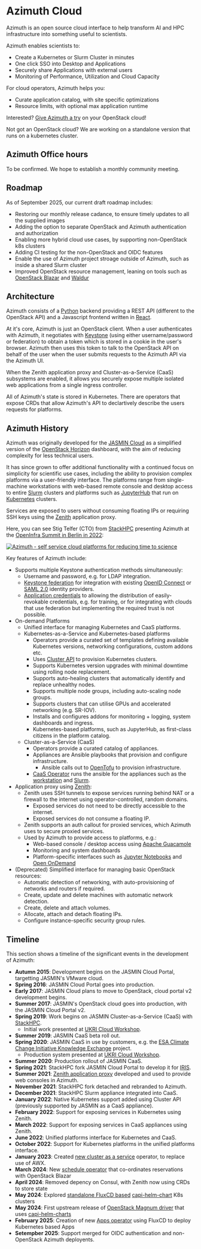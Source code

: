 # Azimuth Cloud

Azimuth is an open source cloud interface to help
transform AI and HPC infrastructure into
something useful to scientists.

Azimuth enables scientists to:

* Create a Kubernetes or Slurm Cluster in minutes
* One click SSO into Desktop and Applications
* Securely share Applications with external users
* Monitoring of Performance, Utilization and Cloud Capacity

For cloud operators, Azimuth helps you:

* Curate application catalog, with site specific optimizations
* Resource limits, with optional max application runtime

Interested?
[Give Azimuth a try](https://azimuth-config.readthedocs.io/en/stable/try/) on your OpenStack cloud!

Not got an OpenStack cloud? We are working on a standalone
version that runs on a kubernetes cluster.

## Azimuth Office hours

To be confirmed. We hope to establish a monthly community meeting.

## Roadmap

As of September 2025, our current draft roadmap includes:

* Restoring our monthly release cadance, to ensure timely updates to all the supplied images
* Adding the option to separate OpenStack and Azimuth authentication and authorization
* Enabling more hybrid cloud use cases, by supporting non-OpenStack k8s clusters
* Adding CI testing for the non-OpenStack and OIDC features
* Enable the use of Azimuth project stroage outside of Azimuth, such as inside a shared Slurm cluster
* Improved OpenStack resource management, leaning on tools such as
  [OpenStack Blazar](https://docs.openstack.org/blazar/latest/) and [Waldur](https://waldur.com/)

## Architecture

Azimuth consists of a [Python](https://www.python.org/) backend providing a REST API (different
to the OpenStack API) and a Javascript frontend written in [React](https://reactjs.org/).

At it's core, Azimuth is just an OpenStack client. When a user authenticates with Azimuth, it
negotiates with [Keystone](https://docs.openstack.org/keystone/latest/) (using either
username/password or federation) to obtain a token which is stored in a cookie in the user's
browser. Azimuth then uses this token to talk to the OpenStack API on behalf of the user when
the user submits requests to the Azimuth API via the Azimuth UI.

When the Zenith application proxy and Cluster-as-a-Service (CaaS) subsystems are enabled,
it allows you securely expose multiple isolated web applications
from a single ingress controller.

All of Azimuth's state is stored in Kubernetes. There are operators that expose CRDs
that allow Azimuth's API to declartively describe the users requests for platforms.

## Azimuth History

Azimuth was originally developed for the [JASMIN Cloud](https://jasmin.ac.uk/) as a simplified
version of the [OpenStack Horizon](https://docs.openstack.org/horizon/latest/) dashboard, with the
aim of reducing complexity for less technical users.

It has since grown to offer additional functionality with a continued focus on simplicity for
scientific use cases, including the ability to provision complex platforms via a user-friendly
interface. The platforms range from single-machine workstations with web-based remote console
and desktop access to entire [Slurm](https://slurm.schedmd.com/) clusters and platforms such
as [JupyterHub](https://jupyter.org/hub) that run on [Kubernetes](https://kubernetes.io/) clusters.

Services are exposed to users without consuming floating IPs or requiring SSH keys using the
[Zenith](https://github.com/azimuth-cloud/zenith) application proxy.

Here, you can see Stig Telfer (CTO) from [StackHPC](https://www.stackhpc.com/)
presenting Azimuth at the
[OpenInfra Summit in Berlin in 2022](https://openinfra.dev/summit/berlin-2022):

[![Azimuth - self service cloud platforms for reducing time to science](https://img.youtube.com/vi/FRbpI7ZsvMw/0.jpg)](https://www.youtube.com/watch?v=FRbpI7ZsvMw)

Key features of Azimuth include:

  * Supports multiple Keystone authentication methods simultaneously:
    * Username and password, e.g. for LDAP integration.
    * [Keystone federation](https://docs.openstack.org/keystone/latest/admin/federation/introduction.html)
      for integration with existing [OpenID Connect](https://openid.net/connect/) or 
      [SAML 2.0](http://docs.oasis-open.org/security/saml/Post2.0/sstc-saml-tech-overview-2.0.html)
      identity providers.
    * [Application credentials](https://docs.openstack.org/keystone/latest/user/application_credentials.html)
      to allowing the distribution of easily-revokable credentials, e.g. for training, or for integrating
      with clouds that use federation but implementing the required trust is not possible.
  * On-demand Platforms
    * Unified interface for managing Kubernetes and CaaS platforms.
    * Kubernetes-as-a-Service and Kubernetes-based platforms
      * Operators provide a curated set of templates defining available Kubernetes versions,
        networking configurations, custom addons etc.
      * Uses [Cluster API](https://cluster-api.sigs.k8s.io/) to provision Kubernetes clusters.
      * Supports Kubernetes version upgrades with minimal downtime using rolling node replacement.
      * Supports auto-healing clusters that automatically identify and replace unhealthy nodes.
      * Supports multiple node groups, including auto-scaling node groups.
      * Supports clusters that can utilise GPUs and accelerated networking (e.g. SR-IOV).
      * Installs and configures addons for monitoring + logging, system dashboards and ingress.
      * Kubernetes-based platforms, such as JupyterHub, as first-class citizens in the platform catalog.
    * Cluster-as-a-Service (CaaS)
      * Operators provide a curated catalog of appliances.
      * Appliances are Ansible playbooks that provision and configure infrastructure.
        * Ansible calls out to [OpenTofu](https://opentofu.org/) to provision infrastructure.
      * [CaaS Operator](https://github.com/azimuth-cloud/azimuth-caas-operator) runs the ansible
        for the appliances such as the [workstation](https://github.com/azimuth-cloud/caas-workstation) and
        [Slurm](https://github.com/stackhpc/ansible-slurm-appliance/tree/main/environments/.caas).
  * Application proxy using [Zenith](https://github.com/azimuth-cloud/zenith):
    * Zenith uses SSH tunnels to expose services running behind NAT or a firewall to the internet
      using operator-controlled, random domains.
      * Exposed services do not need to be directly accessible to the internet.
      * Exposed services do not consume a floating IP.
    * Zenith supports an auth callout for proxied services, which Azimuth uses to secure proxied services.
    * Used by Azimuth to provide access to platforms, e.g.:
      * Web-based console / desktop access using [Apache Guacamole](https://guacamole.apache.org/)
      * Monitoring and system dashboards
      * Platform-specific interfaces such as [Jupyter Notebooks](https://jupyter.org/) and
        [Open OnDemand](https://openondemand.org/)
  * (Deprecated) Simplified interface for managing basic OpenStack resources:
    * Automatic detection of networking, with auto-provisioning of networks and routers if required.
    * Create, update and delete machines with automatic network detection.
    * Create, delete and attach volumes.
    * Allocate, attach and detach floating IPs.
    * Configure instance-specific security group rules.

## Timeline

This section shows a timeline of the significant events in the development of Azimuth:

  * **Autumn 2015**: Development begins on the JASMIN Cloud Portal, targetting JASMIN's VMware cloud.
  * **Spring 2016**: JASMIN Cloud Portal goes into production.
  * **Early 2017**: JASMIN Cloud plans to move to OpenStack, cloud portal v2 development begins.
  * **Summer 2017**: JASMIN's OpenStack cloud goes into production, with the JASMIN Cloud Portal v2.
  * **Spring 2019**: Work begins on JASMIN Cluster-as-a-Service (CaaS) with [StackHPC](https://www.stackhpc.com/).
    * Initial work presented at [UKRI Cloud Workshop](https://cloud.ac.uk/workshops/feb2019/).
  * **Summer 2019**: JASMIN CaaS beta roll out.
  * **Spring 2020**: JASMIN CaaS in use by customers, e.g. the
    [ESA Climate Change Initiative Knowledge Exchange](https://climate.esa.int/en/) project.
    * Production system presented at [UKRI Cloud Workshop](https://cloud.ac.uk/workshops/mar2020/).
  * **Summer 2020**: Production rollout of JASMIN CaaS.
  * **Spring 2021**: StackHPC fork JASMIN Cloud Portal to develop it for [IRIS](https://www.iris.ac.uk/).
  * **Summer 2021**: [Zenith application proxy](https://github.com/azimuth-cloud/zenith) developed and used
    to provide web consoles in Azimuth.
  * **November 2021**: StackHPC fork detached and rebranded to Azimuth.
  * **December 2021**: StackHPC Slurm appliance integrated into CaaS.
  * **January 2022**: Native Kubernetes support added using Cluster API (previously supported by JASMIN as a CaaS appliance).
  * **February 2022**: Support for exposing services in Kubernetes using Zenith.
  * **March 2022**: Support for exposing services in CaaS appliances using Zenith.
  * **June 2022**: Unified platforms interface for Kubernetes and CaaS.
  * **October 2022**: Support for Kubernetes platforms in the unified platforms interface.
  * **January 2023**: Created [new cluster as a service](https://github.com/azimuth-cloud/azimuth-caas-operator) operator, to replace use of AWX.
  * **March 2024**: New [schedule operator](https://github.com/azimuth-cloud/azimuth-schedule-operator) that co-ordinates reservations with OpenStack Blazar
  * **April 2024**: Removed depency on Consul, with Zenith now using CRDs to store state
  * **May 2024**: Explored [standalone FluxCD based](https://github.com/stackhpc/capi-helm-fluxcd-config)
    [capi-helm-chart](https://github.com/azimuth-cloud/capi-helm-charts) K8s clusters
  * **May 2024**: First upstream release of [OpenStack Magnum driver](https://opendev.org/openstack/magnum-capi-helm/)
    that uses [capi-helm-charts](https://github.com/azimuth-cloud/capi-helm-charts)
  * **February 2025**: Creation of new [Apps operator](https://github.com/azimuth-cloud/azimuth-apps-operator) using FluxCD to deploy Kubernetes based Apps
  * **Setempber 2025**: Support merged for OIDC authentication and non-OpenStack Azimuth deployents.
